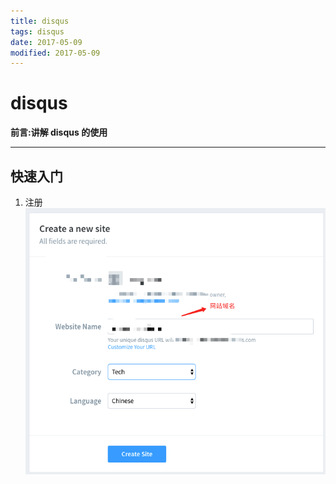 ```yaml
---
title: disqus    
tags: disqus      
date: 2017-05-09      
modified: 2017-05-09      
---
```


disqus
===
**前言:讲解 disqus 的使用**

---

快速入门
---

1. 注册
![](../assets/img/disqus-register.png)

